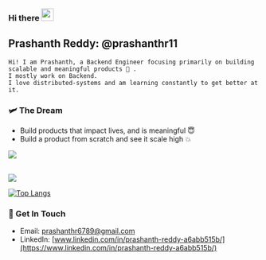 ### Hi there <img src="https://media.giphy.com/media/hvRJCLFzcasrR4ia7z/giphy.gif" width="25px">

<!--
**prashanthr11/prashanthr11** is a ✨ _special_ ✨ repository because its `README.md` (this file) appears on your GitHub profile.

Here are some ideas to get you started:

- 🔭 I’m currently working on ...
- 🌱 I’m currently learning ...
- 👯 I’m looking to collaborate on ...
- 🤔 I’m looking for help with ...
- 💬 Ask me about ...
- 📫 How to reach me: ...
- 😄 Pronouns: ...
- ⚡ Fun fact: ...
-->

## Prashanth Reddy: @prashanthr11
```
Hi! I am Prashanth, a Backend Engineer focusing primarily on building scalable and meaningful products 📖 .
I mostly work on Backend.
I love distributed-systems and am learning constantly to get better at it.
```

### 🛩 The Dream

-   Build products that impact lives, and is meaningful 😇
-   Build a product from scratch and see it scale high 💥

<a href="https://github.com/anuraghazra/github-readme-stats">
  <img align="center" src="https://github-readme-stats.vercel.app/api?username=prashanthr11" />

<br />
<br />

![](https://github-readme-stats.vercel.app/api?username=prashanthr11&hide=contribs,prs)

[![Top Langs](https://github-readme-stats.vercel.app/api/top-langs/?username=prashanthr11)](https://github.com/anuraghazra/github-readme-stats)

### 📱 Get In Touch

-   Email: [prashanthr6789@gmail.com](prashanthr6789@gmail.com)
-   LinkedIn: [www.linkedin.com/in/prashanth-reddy-a6abb515b/](https://www.linkedin.com/in/prashanth-reddy-a6abb515b/)
